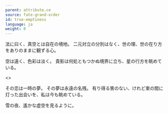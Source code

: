 ```yaml
---
parent: attribute.ce
source: fate-grand-order
id: true-emptiness
language: ja
weight: 0
---
```


法に曰く、真空とは自在の境地。
二元対立の分別はなく、世の理、世の在り方をありのままに観ずる心。

空は遠く、色彩は淡く。
貴影は何処ともつかぬ境界に立ち、星の行方を眺めている。

<>

その恋は一時の夢。
その夢は永遠の名残。
有り得る筈のない、けれど束の間に灯った出会いを、私は今も眺めている。

雪の夜、遙かな虚空を見るように。
